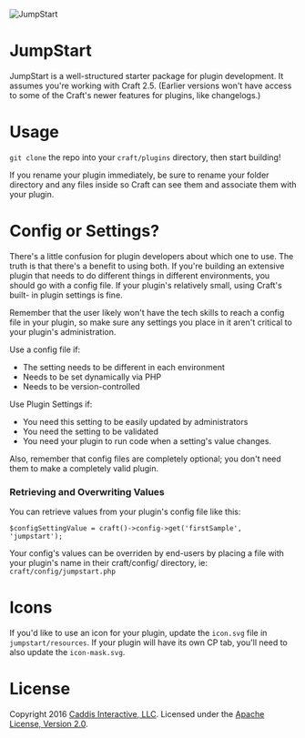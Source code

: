 ![JumpStart](http://i.imgur.com/xmZfxwz.png)

# JumpStart

JumpStart is a well-structured starter package for plugin development. It
assumes you're working with Craft 2.5. (Earlier versions won't have access to
some of the Craft's newer features for plugins, like changelogs.)

# Usage

`git clone` the repo into your `craft/plugins` directory, then start building!

If you rename your plugin immediately, be sure to rename your folder directory
and any files inside so Craft can see them and associate them with your plugin.

# Config or Settings?

There's a little confusion for plugin developers about which one to use. The
truth  is that there's a benefit to using both. If you're building an extensive
plugin  that needs to do different things in different environments, you should
go with a  config file. If your plugin's relatively small, using Craft's built-
in plugin settings is fine.

Remember that the user likely won't have the tech skills to reach a config file
in your plugin, so make sure any settings you place in it aren't critical to
your plugin's administration.

Use a config file if:
- The setting needs to be different in each environment
- Needs to be set dynamically via PHP
- Needs to be version-controlled

Use Plugin Settings if:
 - You need this setting to be easily updated by administrators
 - You need the setting to be validated
 - You need your plugin to run code when a setting's value changes.

Also, remember that config files are completely optional; you don't need them to
make a completely valid plugin.

### Retrieving and Overwriting Values

You can retrieve values from your plugin's config file like this:

`$configSettingValue = craft()->config->get('firstSample', 'jumpstart');`

Your config's values can be overriden by end-users by placing a file with your
plugin's name in their craft/config/ directory, ie:
`craft/config/jumpstart.php`


# Icons

If you'd like to use an icon for your plugin, update the `icon.svg` file in
`jumpstart/resources`. If your plugin will have its own CP tab, you'll need to
also update the `icon-mask.svg`.

# License

Copyright 2016 [Caddis Interactive, LLC](https://www.caddis.co). Licensed under the [Apache License, Version 2.0](https://github.com/caddis/presto/blob/master/LICENSE).